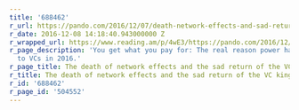 ```yaml
---
title: '688462'
r_url: https://pando.com/2016/12/07/death-network-effects-and-sad-return-vc-kingmaker/
r_date: 2016-12-08 14:18:40.943000000 Z
r_wrapped_url: https://www.reading.am/p/4wE3/https://pando.com/2016/12/07/death-network-effects-and-sad-return-vc-kingmaker/
r_page_description: 'You get what you pay for: The real reason power has swung back
  to VCs in 2016.'
r_page_title: The death of network effects and the sad return of the VC kingmaker
r_title: The death of network effects and the sad return of the VC kingmaker
r_id: '688462'
r_page_id: '504552'
---
```


